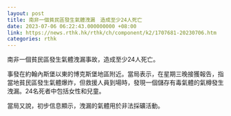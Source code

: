 ```yaml
---
layout: post
title: 南非一個貧民區發生氣體洩漏　造成至少24人死亡
date: 2023-07-06 06:22:43.000000000 +08:00
link: https://news.rthk.hk/rthk/ch/component/k2/1707681-20230706.htm
categories: rthk
---
```


南非一個貧民區發生氣體洩漏事故，造成至少24人死亡。

事發在約翰內斯堡以東的博克斯堡地區附近。當局表示，在星期三晚接獲報告，指當地貧民區發生氣體爆炸，但救援人員到場時，發現一個儲存有毒氣體的氣樽發生洩漏。24名死者中包括女性和兒童。

當局又說，初步信息顯示，洩漏的氣體用於非法採礦活動。
